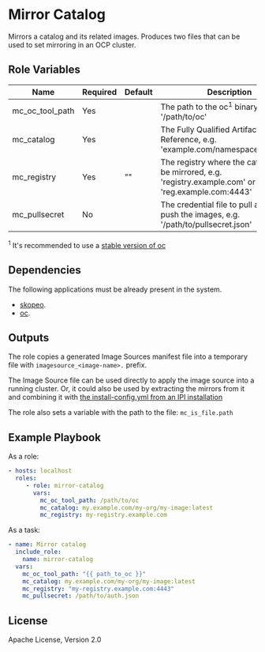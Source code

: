 # Mirror Catalog

Mirrors a catalog and its related images. Produces two files that can be used to set mirroring in an OCP cluster.

## Role Variables

Name            | Required | Default | Description
----------------|----------| --------|-------------
mc_oc_tool_path | Yes      |         | The path to the oc<sup>1</sup> binary, e.g. '/path/to/oc'
mc_catalog      | Yes      |         | The Fully Qualified Artifact Reference, e.g. 'example.com/namespace/web:v1.0'
mc_registry     | Yes      | ""      | The registry where the catalog will be mirrored, e.g. 'registry.example.com' or 'reg.example.com:4443'
mc_pullsecret   | No       |         | The credential file to pull and/or push the images, e.g. '/path/to/pullsecret.json'

<sup>1</sup> It's recommended to use a [stable version of oc](https://mirror.openshift.com/pub/openshift-v4/x86_64/clients/ocp/stable/)

## Dependencies

The following applications must be already present in the system.

- [skopeo](https://github.com/containers/skopeo/blob/main/install.md).
- [oc](https://docs.openshift.com/container-platform/latest/cli_reference/openshift_cli/getting-started-cli.html).

## Outputs

The role copies a generated Image Sources manifest file into a temporary file with `imagesource_<image-name>.` prefix.

The Image Source file can be used directly to apply the image source into a running cluster. Or, it could also be used by extracting the mirrors from it and combining it with [the install-config.yml from an IPI installation](https://openshift-kni.github.io/baremetal-deploy/4.8/Deployment.html#_modify_the_install_config_yaml_file_to_use_the_disconnected_registry_optional)

The role also sets a variable with the path to the file: `mc_is_file.path`

## Example Playbook

As a role:

```yaml
- hosts: localhost
  roles:
     - role: mirror-catalog
       vars:
         mc_oc_tool_path: /path/to/oc
         mc_catalog: my.example.com/my-org/my-image:latest
         mc_registry: my-registry.example.com
```

As a task:

```yaml
- name: Mirror catalog
  include_role:
    name: mirror-catalog
  vars:
    mc_oc_tool_path: "{{ path_to_oc }}"
    mc_catalog: my.example.com/my-org/my-image:latest
    mc_registry: "my-registry.example.com:4443"
    mc_pullsecret: /path/to/auth.json
```

## License

Apache License, Version 2.0
